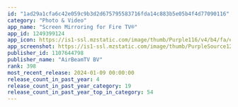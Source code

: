 ```yaml
---
id: "1ad29a1cfa6c42e059c9b3d2d675795583716fda14c883b5e05b4f4d77090116"
category: "Photo & Video"
app_name: "Screen Mirroring for Fire TV®"
app_id: 1249399124
app_icon: https://is1-ssl.mzstatic.com/image/thumb/Purple116/v4/b4/fa/ef/b4faef24-fe37-92b6-4cd8-633c00e27e8e/AppIcon-Screen-FireTV-0-0-1x_U007emarketing-0-7-0-85-220-0.png/1024x1024bb.png
app_screenshot: https://is1-ssl.mzstatic.com/image/thumb/PurpleSource126/v4/01/14/18/011418be-d386-3b88-e48b-55883da21029/de6878e2-bd77-4117-8c3d-41875e8153c9_abtv-fire-tv-english-appstore-0.jpg/1242x2688bb.png
publisher_id: 1107644798
publisher_name: "AirBeamTV BV"
rank: 398
most_recent_release: 2024-01-09 00:00:00
release_count_in_past_year: 4
release_count_in_past_year_category: 19
release_count_in_past_year_top_in_category: 54
---
```

